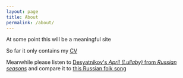 ```yaml
---
layout: page
title: About
permalink: /about/
---
```


At some point this will be a meaningful site

So far it only contains my [CV]({{site.baseurl}}/files/cv2020sep.pdf)

Meanwhile please listen to [Desyatnikov's _April (Lullaby)_ from _Russian seasons_](https://www.youtube.com/watch?v=-G-USvlba-0) and compare it to [this Russian folk song]({{site.baseurl}}/files/kachulnaya.mp3)